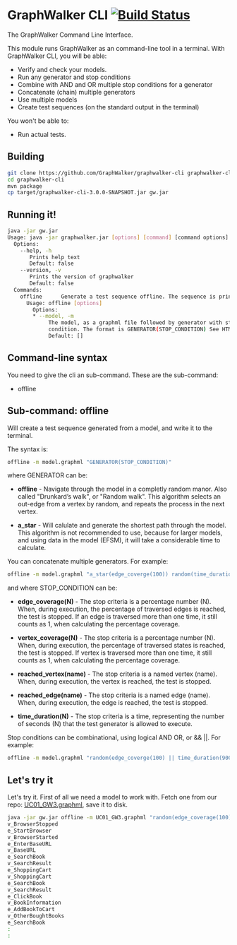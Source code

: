 GraphWalker CLI [![Build Status](https://travis-ci.org/GraphWalker/graphwalker-cli.svg?branch=master)](https://travis-ci.org/GraphWalker/graphwalker-cli)
======
The GraphWalker Command Line Interface.

This module runs GraphWalker as an command-line tool in a terminal. With GraphWalker CLI, you will be able:
  - Verify and check your models.
  - Run any generator and stop conditions
  - Combine with AND and OR multiple stop conditions for a generator
  - Concatenate (chain) multiple generators
  - Use multiple models
  - Create test sequences (on the standard output in the terminal)

You won't be able to:
  - Run actual tests.

Building
--------------

```sh
git clone https://github.com/GraphWalker/graphwalker-cli graphwalker-cli
cd graphwalker-cli
mvn package
cp target/graphwalker-cli-3.0.0-SNAPSHOT.jar gw.jar
```

Running it!
--------------

```sh
java -jar gw.jar 
Usage: java -jar graphwalker.jar [options] [command] [command options]
  Options:
    --help, -h
       Prints help text
       Default: false
    --version, -v
       Prints the version of graphwalker
       Default: false
  Commands:
    offline      Generate a test sequence offline. The sequence is printed to the standard output
      Usage: offline [options]
        Options:
        * --model, -m
             The model, as a graphml file followed by generator with stop
             condition. The format is GENERATOR(STOP_CONDITION) See HTML DOC
             Default: []

```

Command-line syntax
---------------------
You need to give the cli an sub-command. These are the sub-command:
  - offline


Sub-command: offline
---------------------
Will create a test sequence generated from a model, and write it to the terminal.

The syntax is:
```sh
offline -m model.graphml "GENERATOR(STOP_CONDITION)"
```
where GENERATOR can be:
  - **offline** - Navigate through the model in a completly random manor. Also called "Drunkard’s walk", or "Random walk". This algorithm selects an out-edge from a vertex by random, and repeats the process in the next vertex.

  - **a_star** - Will calulate and generate the shortest path through the model. This algorithm is not recommended to use, because for larger models, and using data in the model (EFSM), it will take a considerable time to calculate.

You can concatenate multiple generators. For example:
```sh
offline -m model.graphml "a_star(edge_coverge(100)) random(time_duration(900))"
```

and where STOP_CONDITION can be:
  - **edge_coverage(N)** - The stop criteria is a percentage number (N). When, during execution, the percentage of traversed edges is reached, the test is stopped. If an edge is traversed more than one time, it still counts as 1, when calculating the percentage coverage.

  - **vertex_coverage(N)** - The stop criteria is a percentage number (N). When, during execution, the percentage of traversed states is reached, the test is stopped. If vertex is traversed more than one time, it still counts as 1, when calculating the percentage coverage.

  - **reached_vertex(name)** - The stop criteria is a named vertex (name). When, during execution, the vertex is reached, the test is stopped.

  - **reached_edge(name)** - The stop criteria is a named edge (name). When, during execution, the edge is reached, the test is stopped.

  - **time_duration(N)** - The stop criteria is a time, representing the number of seconds (N) that the test generator is allowed to execute.

Stop conditions can be combinational, using logical AND OR, or && ||. For example:
```sh
offline -m model.graphml "random(edge_coverge(100) || time_duration(900))"
```
Let's try it
---------------------
Let's try it. First of all we need a model to work with. Fetch one from our repo: [UC01_GW3.graphml], save it to disk.
```sh
java -jar gw.jar offline -m UC01_GW3.graphml "random(edge_coverage(100))"
v_BrowserStopped
e_StartBrowser
v_BrowserStarted
e_EnterBaseURL
v_BaseURL
e_SearchBook
v_SearchResult
e_ShoppingCart
v_ShoppingCart
e_SearchBook
v_SearchResult
e_ClickBook
v_BookInformation
e_AddBookToCart
v_OtherBoughtBooks
e_SearchBook
:
:
```


[UC01_GW3.graphml]:https://raw.githubusercontent.com/GraphWalker/graphwalker-cli/master/src/test/resources/graphml/UC01_GW3.graphml
